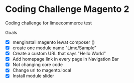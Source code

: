 # Coding Challenge Magento 2
Coding challenge for limeecommerce test

Goals
- [x] menginstall magento lewat composer ()
- [x] create one module name "Lime/Sample" 
- [x] Create a custom URL that says "Hello World"
- [x] Add homepage link in every page in Navigation Bar
- [x] Not changing core code
- [x] Change url to magento.local
- [x] Install module slider
